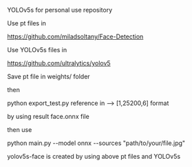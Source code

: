 YOLOv5s for personal use repository

Use pt files in

https://github.com/miladsoltany/Face-Detection

Use YOLOv5s files in 

https://github.com/ultralytics/yolov5

Save pt file in weights/ folder

then 

python export_test.py 
reference in --> [1,25200,6] format

by using result face.onnx file

then use

python main.py --model onnx --sources "path/to/your/file.jpg"

yolov5s-face is created by using above pt files and YOLOv5s
